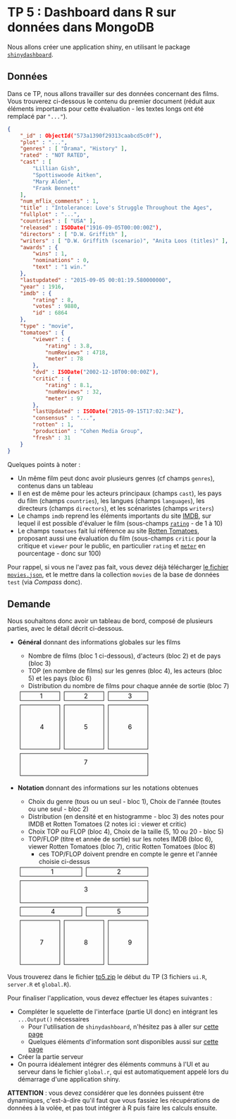 # TP 5 : Dashboard dans R sur données dans MongoDB

Nous allons créer une application shiny, en utilisant le package [`shinydashboard`](https://rstudio.github.io/shinydashboard/).

## Données

Dans ce TP, nous allons travailler sur des données concernant des films. Vous trouverez ci-dessous le contenu du premier document (réduit aux éléments importants pour cette évaluation - les textes longs ont été remplacé par `"..."`).

```json
{
	"_id" : ObjectId("573a1390f29313caabcd5c0f"),
	"plot" : "...",
	"genres" : [ "Drama", "History" ],
	"rated" : "NOT RATED",
	"cast" : [
		"Lillian Gish",
		"Spottiswoode Aitken",
		"Mary Alden",
		"Frank Bennett"
	],
	"num_mflix_comments" : 1,
	"title" : "Intolerance: Love's Struggle Throughout the Ages",
	"fullplot" : "...",
	"countries" : [ "USA" ],
	"released" : ISODate("1916-09-05T00:00:00Z"),
	"directors" : [ "D.W. Griffith" ],
	"writers" : [ "D.W. Griffith (scenario)", "Anita Loos (titles)" ],
	"awards" : {
		"wins" : 1,
		"nominations" : 0,
		"text" : "1 win."
	},
	"lastupdated" : "2015-09-05 00:01:19.580000000",
	"year" : 1916,
	"imdb" : {
		"rating" : 8,
		"votes" : 9880,
		"id" : 6864
	},
	"type" : "movie",
	"tomatoes" : {
		"viewer" : {
			"rating" : 3.8,
			"numReviews" : 4718,
			"meter" : 78
		},
		"dvd" : ISODate("2002-12-10T00:00:00Z"),
		"critic" : {
			"rating" : 8.1,
			"numReviews" : 32,
			"meter" : 97
		},
		"lastUpdated" : ISODate("2015-09-15T17:02:34Z"),
		"consensus" : "...",
		"rotten" : 1,
		"production" : "Cohen Media Group",
		"fresh" : 31
	}
}
```

Quelques points à noter :

- Un même film peut donc avoir plusieurs genres (cf champs `genres`), contenus dans un tableau
- Il en est de même pour les acteurs principaux (champs `cast`), les pays du film (champs `countries`), les langues (champs `languages`), les directeurs (champs `directors`), et les scénaristes (champs `writers`)
- Le champs `imdb` reprend les éléments importants du site [IMDB](https://www.imdb.com/), sur lequel il est possible d'évaluer le film (sous-champs [`rating`](https://help.imdb.com/article/imdb/track-movies-tv/ratings-faq/G67Y87TFYYP6TWAV?ref_=helpsect_cons_2_4#ratings) - de 1 à 10)
- Le champs `tomatoes` fait lui référence au site [Rotten Tomatoes](https://www.rottentomatoes.com/), proposant aussi une évaluation du film (sous-champs `critic` pour la critique et `viewer` pour le public, en particulier `rating` et [`meter`](https://www.rottentomatoes.com/about#whatisthetomatometer) en pourcentage - donc sur 100)

Pour rappel, si vous ne l'avez pas fait, vous devez déjà télécharger [le fichier `movies.json`](https://fxjollois.github.io/cours-2020-2021/stid-2afi--nosql/movies.json), et le mettre dans la collection `movies` de la base de données `test` (via *Compass* donc). 

## Demande

Nous souhaitons donc avoir un tableau de bord, composé de plusieurs parties, avec le détail décrit ci-dessous.

- **Général** donnant des informations globales sur les films
    - Nombre de films (bloc 1 ci-dessous), d'acteurs (bloc 2) et de pays (bloc 3)
    - TOP (en nombre de films) sur les genres (bloc 4), les acteurs (bloc 5) et les pays (bloc 6)
    - Distribution du nombre de films pour chaque année de sortie (bloc 7)
    
    <style>
    .bloc { stroke: black; fill: transparent; }
    </style>
    <svg width="300" height="200">
        <rect x=  5 y=  5 width= 90 height= 20 class="bloc" />    <text x= 50 y= 20>1</text>
        <rect x=105 y=  5 width= 90 height= 20 class="bloc" />    <text x=150 y= 20>2</text>
        <rect x=205 y=  5 width= 90 height= 20 class="bloc" />    <text x=250 y= 20>3</text>
        <rect x=  5 y= 35 width= 90 height=100 class="bloc" />    <text x= 50 y= 90>4</text>
        <rect x=105 y= 35 width= 90 height=100 class="bloc" />    <text x=150 y= 90>5</text>
        <rect x=205 y= 35 width= 90 height=100 class="bloc" />    <text x=250 y= 90>6</text>
        <rect x=  5 y=145 width=290 height= 50 class="bloc" />    <text x=150 y=170>7</text>
    </svg>
    
- **Notation** donnant des informations sur les notations obtenues
    - Choix du genre (tous ou un seul - bloc 1), Choix de l'année (toutes ou une seul - bloc 2)
    - Distribution (en densité et en histogramme - bloc 3) des notes pour IMDB et Rotten Tomatoes (2 notes ici : viewer et critic)
    - Choix TOP ou FLOP (bloc 4), Choix de la taille (5, 10 ou 20 - bloc 5)
    - TOP/FLOP (titre et année de sortie) sur les notes IMDB (bloc 6), viewer Rotten Tomatoes (bloc 7), critic Rotten Tomatoes (bloc 8)
        - ces TOP/FLOP doivent prendre en compte le genre et l'année choisie ci-dessus
    
    <svg width="300" height="230">
        <rect x=  5 y=  5 width=140 height= 20 class="bloc" />    <text x= 75 y= 20>1</text>
        <rect x=155 y=  5 width=140 height= 20 class="bloc" />    <text x=225 y= 20>2</text>
        <rect x=  5 y= 35 width=290 height= 50 class="bloc" />    <text x=150 y= 60>3</text>
        <rect x=  5 y= 95 width=140 height= 20 class="bloc" />    <text x= 75 y=110>4</text>
        <rect x=155 y= 95 width=140 height= 20 class="bloc" />    <text x=225 y=110>5</text>
        <rect x=  5 y=125 width= 90 height=100 class="bloc" />    <text x= 50 y=180>7</text>
        <rect x=105 y=125 width= 90 height=100 class="bloc" />    <text x=150 y=180>8</text>
        <rect x=205 y=125 width= 90 height=100 class="bloc" />    <text x=250 y=180>9</text>
    </svg>

Vous trouverez dans le fichier [tp5.zip](tp5.zip) le début du TP (3 fichiers `ui.R`, `server.R` et `global.R`).

Pour finaliser l'application, vous devez effectuer les étapes suivantes :

- Compléter le squelette de l'interface (partie UI donc) en intégrant les `...Output()` nécessaires
	- Pour l'utilisation de `shinydashboard`, n'hésitez pas à aller sur [cette page](https://rstudio.github.io/shinydashboard/)
	- Quelques éléments d'information sont disponibles aussi sur [cette page](https://fxjollois.github.io/cours-2021-2022/lp-sante--tdb/shiny.html)
- Créer la partie serveur
- On pourra idéalement intégrer des éléments communs à l'UI et au serveur dans le fichier `global.r`, qui est automatiquement appelé lors du démarrage d'une application shiny.

**ATTENTION** : vous devez considérer que les données puissent être dynamiques, c'est-à-dire qu'il faut que vous fassiez les récupérations de données à la volée, et pas tout intégrer à R puis faire les calculs ensuite.

